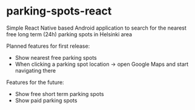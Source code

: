 # parking-spots-react

Simple React Native based Android application to search for the nearest free long term (24h) parking spots in Helsinki area

Planned features for first release:
- Show nearest free parking spots
- When clicking a parking spot location -> open Google Maps and start navigating there

Features for the future:
- Show free short term parking spots
- Show paid parking spots
